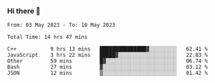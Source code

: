 ### Hi there 👋

<!--
**wangsy503/wangsy503** is a ✨ _special_ ✨ repository because its `README.md` (this file) appears on your GitHub profile.

Here are some ideas to get you started:

- 🔭 I’m currently working on ...
- 🌱 I’m currently learning ...
- 👯 I’m looking to collaborate on ...
- 🤔 I’m looking for help with ...
- 💬 Ask me about ...
- 📫 How to reach me: ...
- 😄 Pronouns: ...
- ⚡ Fun fact: ...
-->
<!--START_SECTION:waka-->

```text
From: 03 May 2023 - To: 10 May 2023

Total Time: 14 hrs 47 mins

C++           9 hrs 13 mins   ███████████████▓░░░░░░░░░   62.41 %
JavaScript    3 hrs 22 mins   █████▓░░░░░░░░░░░░░░░░░░░   22.83 %
Other         59 mins         █▓░░░░░░░░░░░░░░░░░░░░░░░   06.74 %
Bash          27 mins         ▓░░░░░░░░░░░░░░░░░░░░░░░░   03.12 %
JSON          12 mins         ▒░░░░░░░░░░░░░░░░░░░░░░░░   01.42 %
```

<!--END_SECTION:waka-->
